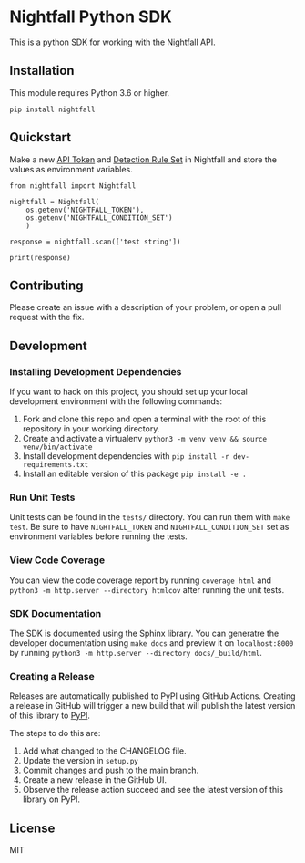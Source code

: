 # Nightfall Python SDK

This is a python SDK for working with the Nightfall API.

## Installation 

This module requires Python 3.6 or higher.

```
pip install nightfall
```

## Quickstart 

Make a new [API Token](https://app.nightfall.ai/api/) and [Detection Rule Set](https://app.nightfall.ai/detection-engine/detection-rules) in Nightfall and store the values as environment variables.

```
from nightfall import Nightfall

nightfall = Nightfall(
    os.getenv('NIGHTFALL_TOKEN'),
    os.getenv('NIGHTFALL_CONDITION_SET')
    )

response = nightfall.scan(['test string'])

print(response)
```

## Contributing

Please create an issue with a description of your problem, or open a pull request with the fix. 

## Development 

### Installing Development Dependencies

If you want to hack on this project, you should set up your local development
environment with the following commands:

1. Fork and clone this repo and open a terminal with the root of this repository in your working directory.
1. Create and activate a virtualenv `python3 -m venv venv && source venv/bin/activate`
1. Install development dependencies with `pip install -r dev-requirements.txt`
1. Install an editable version of this package `pip install -e .`

### Run Unit Tests

Unit tests can be found in the `tests/` directory. You can run them with `make test`. Be sure to have `NIGHTFALL_TOKEN` and `NIGHTFALL_CONDITION_SET` set as environment variables before running the tests.

### View Code Coverage

You can view the code coverage report by running `coverage html` and `python3 -m http.server --directory htmlcov` after running the unit tests.

### SDK Documentation

The SDK is documented using the Sphinx library. You can generatre the developer documentation using `make docs` and preview it on `localhost:8000` by running `python3 -m http.server --directory docs/_build/html`.

### Creating a Release 

Releases are automatically published to PyPI using GitHub Actions. Creating a release in GitHub will trigger a new build that will publish the latest version of this library to [PyPI](https://pypi.org/project/nightfall/). 

The steps to do this are: 

1. Add what changed to the CHANGELOG file. 
2. Update the version in `setup.py`
3. Commit changes and push to the main branch. 
4. Create a new release in the GitHub UI. 
5. Observe the release action succeed and see the latest version of this library on PyPI. 
## License 

MIT


